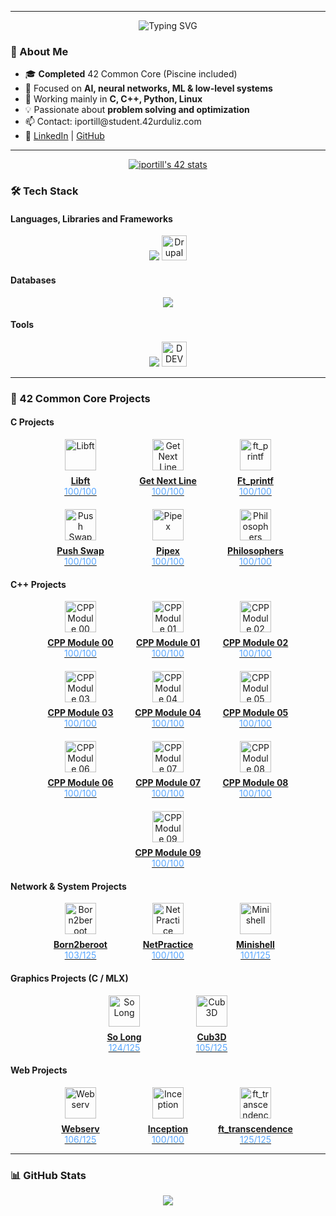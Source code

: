 <hr>
    <p align="center">
      <img src="https://readme-typing-svg.herokuapp.com?font=Fira+Code&size=24&duration=3000&pause=1000&color=F7F7F7&center=true&vCenter=true&width=500&height=120&lines=Hi+there!+I'm+Iker+%F0%9F%91%8B;AI+focused+developer+from+Bilbao;42+Urduliz+graduate+%F0%9F%8E%93;C%2C+Python+%26+Low-Level+enthusiast" alt="Typing SVG" />
    </p>

<h3>🧠 About Me</h3>
<ul>
  <li>🎓 <strong>Completed</strong> 42 Common Core (Piscine included)</li>
  <li>🤖 Focused on <strong>AI, neural networks, ML & low-level systems</strong></li>
  <li>🧰 Working mainly in <strong>C, C++, Python, Linux</strong></li>
  <li>💡 Passionate about <strong>problem solving and optimization</strong></li>
  <li>📫 Contact: iportill@student.42urduliz.com</li>
  <li>🔗 <a href="https://www.linkedin.com/in/iker-portillo/">LinkedIn</a> | <a href="https://github.com/Iportill2">GitHub</a></li>
</ul>


<hr>
  <p align="center">
      <a href="https://github.com/oakoudad/badge42"><img src="https://badge.mediaplus.ma/darkblue/iportill?1337Badge=off&UM6P=off" alt="iportill's 42 stats" /></a>
    </p>


<h3>🛠️ Tech Stack</h3>

<h4>Languages, Libraries and Frameworks</h4>
<p align="center">
  <img src="https://skillicons.dev/icons?i=c,cpp,python,js,html,css,bootstrap,wordpress,php" />
  <img src="https://cdn.simpleicons.org/drupal/0678BE" height="40" alt="Drupal" />
</p>

<h4>Databases</h4>
<p align="center">
  <img src="https://skillicons.dev/icons?i=mysql,postgresql" />
</p>

<h4>Tools</h4>
<p align="center">
  <img src="https://skillicons.dev/icons?i=git,github,vscode,docker,postman,linux,bash" />
  <img src="https://www.drupal.org/files/styles/grid-2-2x-square/public/announcements/DDEV.png?itok=6wqhC_DG" height="40" alt="DDEV" />
</p>

<hr>

<h3>🚀 42 Common Core Projects</h3>

<h4>C Projects</h4>
<div style="display: flex; flex-wrap: wrap; justify-content: center; gap: 20px;">
  <div style="text-align: center; width: 120px;">
    <a href="https://github.com/Iportill2/libft" title="Libft">
      <img src="https://www.pngitem.com/pimgs/m/370-3705199_winrar-png-transparent-png.png" width="50" height="50" alt="Libft" style="margin-bottom: 8px;"><br>
      <strong>Libft</strong><br>
      <span style="color: #58a6ff;">100/100</span>
    </a>
  </div>
  <div style="text-align: center; width: 120px;">
    <a href="https://github.com/Iportill2/get_next_line" title="Get Next Line">
      <img src="https://cdn.simpleicons.org/readthedocs/8CA1AF" width="50" height="50" alt="Get Next Line" style="margin-bottom: 8px;"><br>
      <strong>Get Next Line</strong><br>
      <span style="color: #58a6ff;">100/100</span>
    </a>
  </div>
  <div style="text-align: center; width: 120px;">
    <a href="https://github.com/Iportill2/ft_printf" title="ft_printf">
      <img src="https://cdn.simpleicons.org/codersrank/67A4AC" width="50" height="50" alt="ft_printf" style="margin-bottom: 8px;"><br>
      <strong>Ft_printf</strong><br>
      <span style="color: #58a6ff;">100/100</span>
    </a>
  </div>
  <div style="text-align: center; width: 120px;">
    <a href="https://github.com/Iportill2/push_swap" title="Push Swap">
      <img src="https://media.licdn.com/dms/image/v2/C5612AQGNzar_QlAhWw/article-cover_image-shrink_720_1280/article-cover_image-shrink_720_1280/0/1582236773808?e=2147483647&v=beta&t=JmQzXS59yQuMWFDvrKYfdeczaDh0PticJwvn0kw-rSg" width="50" height="50" alt="Push Swap" style="margin-bottom: 8px;"><br>
      <strong>Push Swap</strong><br>
      <span style="color: #58a6ff;">100/100</span>
    </a>
  </div>
  <div style="text-align: center; width: 120px;">
    <a href="https://github.com/Iportill2/pipex" title="Pipex">
      <img src="https://i.pinimg.com/474x/55/17/95/5517950a555dc8294869785c12c9e124.jpg" width="50" height="50" alt="Pipex" style="margin-bottom: 8px;"><br>
      <strong>Pipex</strong><br>
      <span style="color: #58a6ff;">100/100</span>
    </a>
  </div>
  <div style="text-align: center; width: 120px;">
    <a href="https://github.com/Iportill2/Philosophers" title="Philosophers">
      <img src="https://img.freepik.com/premium-psd/spaghetti-fork_162378-7039.jpg" width="50" height="50" alt="Philosophers" style="margin-bottom: 8px;"><br>
      <strong>Philosophers</strong><br>
      <span style="color: #58a6ff;">100/100</span>
    </a>
  </div>
</div>

<h4>C++ Projects</h4>
<div style="display: flex; flex-wrap: wrap; justify-content: center; gap: 20px;">
  <div style="text-align: center; width: 120px;">
    <a href="https://github.com/Iportill2/CPP-Modules" title="CPP Module 00">
      <img src="https://cdn.simpleicons.org/cplusplus/00599C" width="50" height="50" alt="CPP Module 00" style="margin-bottom: 8px;"><br>
      <strong>CPP Module 00</strong><br>
      <span style="color: #58a6ff;">100/100</span>
    </a>
  </div>
  <div style="text-align: center; width: 120px;">
    <a href="https://github.com/Iportill2/CPP-Modules" title="CPP Module 01">
      <img src="https://cdn.simpleicons.org/cplusplus/00599C" width="50" height="50" alt="CPP Module 01" style="margin-bottom: 8px;"><br>
      <strong>CPP Module 01</strong><br>
      <span style="color: #58a6ff;">100/100</span>
    </a>
  </div>
  <div style="text-align: center; width: 120px;">
    <a href="https://github.com/Iportill2/CPP-Modules" title="CPP Module 02">
      <img src="https://cdn.simpleicons.org/cplusplus/00599C" width="50" height="50" alt="CPP Module 02" style="margin-bottom: 8px;"><br>
      <strong>CPP Module 02</strong><br>
      <span style="color: #58a6ff;">100/100</span>
    </a>
  </div>
  <div style="text-align: center; width: 120px;">
    <a href="https://github.com/Iportill2/CPP-Modules" title="CPP Module 03">
      <img src="https://cdn.simpleicons.org/cplusplus/00599C" width="50" height="50" alt="CPP Module 03" style="margin-bottom: 8px;"><br>
      <strong>CPP Module 03</strong><br>
      <span style="color: #58a6ff;">100/100</span>
    </a>
  </div>
  <div style="text-align: center; width: 120px;">
    <a href="https://github.com/Iportill2/CPP-Modules" title="CPP Module 04">
      <img src="https://cdn.simpleicons.org/cplusplus/00599C" width="50" height="50" alt="CPP Module 04" style="margin-bottom: 8px;"><br>
      <strong>CPP Module 04</strong><br>
      <span style="color: #58a6ff;">100/100</span>
    </a>
  </div>
  <div style="text-align: center; width: 120px;">
    <a href="https://github.com/Iportill2/CPP-Modules" title="CPP Module 05">
      <img src="https://cdn.simpleicons.org/cplusplus/00599C" width="50" height="50" alt="CPP Module 05" style="margin-bottom: 8px;"><br>
      <strong>CPP Module 05</strong><br>
      <span style="color: #58a6ff;">100/100</span>
    </a>
  </div>
  <div style="text-align: center; width: 120px;">
    <a href="https://github.com/Iportill2/CPP-Modules" title="CPP Module 06">
      <img src="https://cdn.simpleicons.org/cplusplus/00599C" width="50" height="50" alt="CPP Module 06" style="margin-bottom: 8px;"><br>
      <strong>CPP Module 06</strong><br>
      <span style="color: #58a6ff;">100/100</span>
    </a>
  </div>
  <div style="text-align: center; width: 120px;">
    <a href="https://github.com/Iportill2/CPP-Modules" title="CPP Module 07">
      <img src="https://cdn.simpleicons.org/cplusplus/00599C" width="50" height="50" alt="CPP Module 07" style="margin-bottom: 8px;"><br>
      <strong>CPP Module 07</strong><br>
      <span style="color: #58a6ff;">100/100</span>
    </a>
  </div>
  <div style="text-align: center; width: 120px;">
    <a href="https://github.com/Iportill2/CPP-Modules" title="CPP Module 08">
      <img src="https://cdn.simpleicons.org/cplusplus/00599C" width="50" height="50" alt="CPP Module 08" style="margin-bottom: 8px;"><br>
      <strong>CPP Module 08</strong><br>
      <span style="color: #58a6ff;">100/100</span>
    </a>
  </div>
  <div style="text-align: center; width: 120px;">
    <a href="https://github.com/Iportill2/CPP-Modules" title="CPP Module 09">
      <img src="https://cdn.simpleicons.org/cplusplus/00599C" width="50" height="50" alt="CPP Module 09" style="margin-bottom: 8px;"><br>
      <strong>CPP Module 09</strong><br>
      <span style="color: #58a6ff;">100/100</span>
    </a>
  </div>
</div>

<h4>Network & System Projects</h4>
<div style="display: flex; flex-wrap: wrap; justify-content: center; gap: 20px;">
  <div style="text-align: center; width: 120px;">
    <a href="https://github.com/Iportill2/Born2beroot" title="Born2beroot">
      <img src="https://cdn.simpleicons.org/debian/A81D33" width="50" height="50" alt="Born2beroot" style="margin-bottom: 8px;"><br>
      <strong>Born2beroot</strong><br>
      <span style="color: #58a6ff;">103/125</span>
    </a>
  </div>
  <div style="text-align: center; width: 120px;">
    <a href="https://github.com/Iportill2/NetPractice" title="NetPractice">
      <img src="https://imgs.search.brave.com/ULBO7b1PKIYpxaCQAA5eGc70LaKk9pkAAlkaveTX9lA/rs:fit:500:0:1:0/g:ce/aHR0cHM6Ly93d3cu/Y2l0eXBuZy5jb20v/cHVibGljL3VwbG9h/ZHMvcHJldmlldy93/ZWItcGFnZS1pbnRl/cm5ldC1uZXR3b3Jr/LWJsdWUtaWNvbi10/cmFuc3BhcmVudC1w/bmctNzAxNzUxNjk0/OTc0MzQwdDI2bGV6/c2FzYy5wbmc" width="50" height="50" alt="NetPractice" style="margin-bottom: 8px;"><br>
      <strong>NetPractice</strong><br>
      <span style="color: #58a6ff;">100/100</span>
    </a>
  </div>
  <div style="text-align: center; width: 120px;">
    <a href="https://github.com/Iportill2/minishell" title="Minishell">
      <img src="https://cdn.simpleicons.org/gnubash/4EAA25" width="50" height="50" alt="Minishell" style="margin-bottom: 8px;"><br>
      <strong>Minishell</strong><br>
      <span style="color: #58a6ff;">101/125</span>
    </a>
  </div>
</div>

<h4>Graphics Projects (C / MLX)</h4>
<div style="display: flex; flex-wrap: wrap; justify-content: center; gap: 20px;">
    <div style="text-align: center; width: 120px;">
        <a href="https://github.com/Iportill2/so_long" title="So Long">
          <img src="https://i.blogs.es/51ee9f/the-legend-of-zelda-nes/450_1000.jpg" width="50" height="50" alt="So Long" style="margin-bottom: 8px;"><br>
          <strong>So Long</strong><br>
          <span style="color: #58a6ff;">124/125</span>
        </a>
      </div>
    <div style="display: flex; flex-wrap: wrap; justify-content: center; gap: 20px;">
      <div style="text-align: center; width: 120px;">
        <a href="https://github.com/Iportill2/cub3d" title="Cub3D">
          <img src="https://user-images.githubusercontent.com/93100775/215516735-f8ce45e1-cb8a-48fb-bb8f-835a197ff825.png" width="50" height="50" alt="Cub3D" style="margin-bottom: 8px;"><br>
          <strong>Cub3D</strong><br>
          <span style="color: #58a6ff;">105/125</span>
        </a>
      </div>
    </div>
</div>

<h4>Web Projects</h4>
<div style="display: flex; flex-wrap: wrap; justify-content: center; gap: 20px;">
  <div style="text-align: center; width: 120px;">
    <a href="https://github.com/Iportill2/Webserv" title="Webserv">
      <img src="https://cdn.simpleicons.org/nginx/009639" width="50" height="50" alt="Webserv" style="margin-bottom: 8px;"><br>
      <strong>Webserv</strong><br>
      <span style="color: #58a6ff;">106/125</span>
    </a>
  </div>
  <div style="text-align: center; width: 120px;">
    <a href="https://github.com/Iportill2/Inception" title="Inception">
      <img src="https://cdn.simpleicons.org/docker/2496ED" width="50" height="50" alt="Inception" style="margin-bottom: 8px;"><br>
      <strong>Inception</strong><br>
      <span style="color: #58a6ff;">100/100</span>
    </a>
  </div>
  <div style="text-align: center; width: 120px;">
    <a href="https://github.com/Iportill2/ft_transcendence" title="ft_transcendence">
      <img src="https://cdn.simpleicons.org/javascript/F7DF1E" width="50" height="50" alt="ft_transcendence" style="margin-bottom: 8px;"><br>
      <strong>ft_transcendence</strong><br>
      <span style="color: #58a6ff;">125/125</span>
    </a>
  </div>
</div>



<hr>

<h3>📊 GitHub Stats</h3>
<p align="center">
  <img src="https://github-readme-stats.vercel.app/api/top-langs/?username=Iportill2&layout=compact&theme=radical" />
</p>
